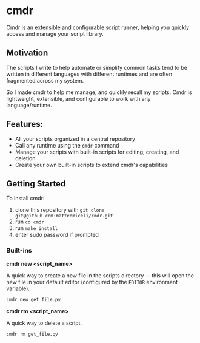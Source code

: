 # cmdr

Cmdr is an extensible and configurable script runner, helping you quickly access and manage your script library.

## Motivation

The scripts I write to help automate or simplify common tasks tend to be written in different languages with different runtimes and are often fragmented across my system.

So I made cmdr to help me manage, and quickly recall my scripts. Cmdr is lightweight, extensible, and configurable to work with any language/runtime.

## Features:
- All your scripts organized in a central repository
- Call any runtime using the `cmdr` command
- Manage your scripts with built-in scripts for editing, creating, and deletion
- Create your own built-in scripts to extend cmdr's capabilities

## Getting Started

To install cmdr:

1. clone this repository with `git clone git@github.com:matteomiceli/cmdr.git`
2. run `cd cmdr`
3. run `make install`
4. enter sudo password if prompted

### Built-ins

**cmdr new <script_name>**

A quick way to create a new file in the scripts directory -- this will open the new file in your default editor (configured by the `EDITOR` environment variable).

```bash
cmdr new get_file.py
```

**cmdr rm <script_name>**

A quick way to delete a script. 

```bash
cmdr rm get_file.py
```
